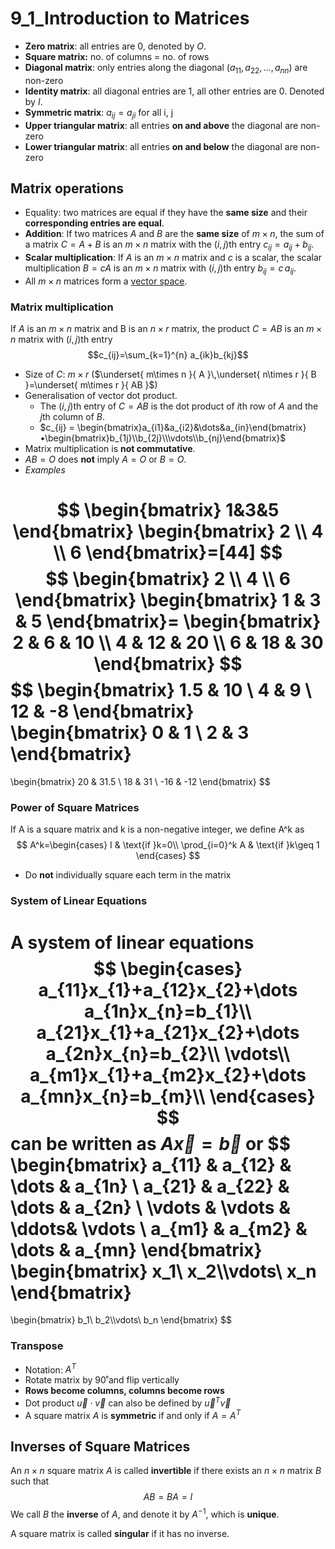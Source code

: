 # 9_1_Introduction to Matrices

- **Zero matrix**: all entries are 0, denoted by $O$.
- **Square matrix:** no. of columns = no. of rows
- **Diagonal matrix**: only entries along the diagonal ($a_{11}, a_{22}, \dots, a_{nn}$) are non-zero
- **Identity matrix**: all diagonal entries are 1, all other entries are 0. Denoted by $I$.
- **Symmetric matrix**: $a_{ij}=a_{ji}$ for all i, j
- **Upper triangular matrix**: all entries **on and above** the diagonal are non-zero
- **Lower triangular matrix**: all entries **on and below** the diagonal are non-zero

## Matrix operations

- Equality: two matrices are equal if they have the **same size** and their **corresponding entries are equal**.
- **Addition**: If two matrices $A$ and $B$ are the **same size** of $m\times n$, the sum of a matrix $C=A+B$ is an $m\times n$ matrix with the $(i,j)$th entry $c_{ij}=a_{ij}+b_{ij}$.
- **Scalar multiplication**: If $A$ is an $m\times n$ matrix and $c$ is a scalar, the scalar multiplication $B=cA$ is an $m\times n$ matrix with $(i,j)$th entry $b_{ij}=c\,a_{ij}$.
- All $m\times n$ matrices form a [vector space](https://www.geeksforgeeks.org/vector-space/).

### Matrix multiplication

If $A$ is an $m\times n$ matrix and B is an $n\times r$ matrix, the product $C=AB$ is an $m\times n$ matrix with $(i,j)$th entry
$$c_{ij}=\sum_{k=1}^{n} a_{ik}b_{kj}$$

- Size of $C$: $m\times r$ ($\underset{ m\times n }{ A }\,\underset{ n\times r }{ B }=\underset{ m\times r }{ AB }$)
- Generalisation of vector dot product.
    - The $(i,j)$th entry of $C=AB$ is the dot product of $i$th row of $A$ and the $j$th column of $B$.
    - $c_{ij} = \begin{bmatrix}a_{i1}&a_{i2}&\dots&a_{in}\end{bmatrix}•\begin{bmatrix}b_{1j}\\b_{2j}\\\vdots\\b_{nj}\end{bmatrix}$
- Matrix multiplication is **not commutative**.
- $AB=O$ does **not** imply $A=O$ or $B=O$.
- *Examples*

$$
\begin{bmatrix}
1&3&5
\end{bmatrix}
\begin{bmatrix}
2 \\
4 \\
6
\end{bmatrix}=[44]
$$
$$
\begin{bmatrix}
2 \\
4 \\
6
\end{bmatrix}
\begin{bmatrix}
1 & 3 & 5
\end{bmatrix}=
\begin{bmatrix}
2 & 6 & 10 \\
4 & 12 & 20 \\
6 & 18 & 30
\end{bmatrix}
$$
$$
\begin{bmatrix}
1.5 & 10 \\
4 & 9 \\
12 & -8
\end{bmatrix}
\begin{bmatrix}
0 & 1 \\
2 & 3
\end{bmatrix}
=
\begin{bmatrix}
20 & 31.5 \\
18 & 31 \\
-16 & -12
\end{bmatrix}
$$

### Power of Square Matrices

If A is a square matrix and k is a non-negative integer, we define A^k as
$$
A^k=\begin{cases}
I & \text{if }k=0\\
\prod_{i=0}^k A & \text{if }k\geq 1
\end{cases}
$$

- Do **not** individually square each term in the matrix

### System of Linear Equations

A system of linear equations
$$
\begin{cases}
a_{11}x_{1}+a_{12}x_{2}+\dots a_{1n}x_{n}=b_{1}\\
a_{21}x_{1}+a_{21}x_{2}+\dots a_{2n}x_{n}=b_{2}\\
\vdots\\
a_{m1}x_{1}+a_{m2}x_{2}+\dots a_{mn}x_{n}=b_{m}\\
\end{cases}
$$
can be written as $A\vec{x}=\vec{b}$ or
$$
\begin{bmatrix}
a_{11} & a_{12} & \dots & a_{1n} \\
a_{21} & a_{22} & \dots & a_{2n} \\
\vdots & \vdots & \ddots& \vdots \\
a_{m1} & a_{m2} & \dots & a_{mn}
\end{bmatrix}
\begin{bmatrix}
x_1\\ x_2\\\vdots\\ x_n
\end{bmatrix}
=
\begin{bmatrix}
b_1\\ b_2\\\vdots\\ b_n
\end{bmatrix}
$$

### Transpose

- Notation: $A^T$
- Rotate matrix by 90˚and flip vertically
- **Rows become columns, columns become rows**
- Dot product $\vec{u}\cdot \vec{v}$ can also be defined by $\vec{u}^T\vec{v}$
- A square matrix $A$ is **symmetric** if and only if $A=A^T$

## Inverses of Square Matrices

An $n\times n$ square matrix $A$ is called **invertible** if there exists an $n\times n$ matrix $B$ such that
$$AB=BA=I$$
We call $B$ the **inverse** of $A$, and denote it by $A^{-1}$, which is **unique**.

A square matrix is called **singular** if it has no inverse.
